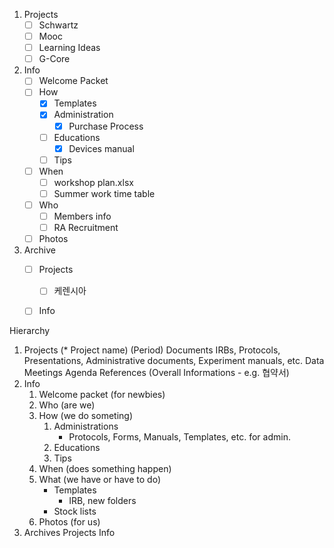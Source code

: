 1. Projects
	- [ ] Schwartz
	- [ ] Mooc
	- [ ] Learning Ideas
	- [ ] G-Core
2. Info
	- [ ] Welcome Packet
	- [ ] How
		- [x] Templates
		- [x] Administration
			- [x] Purchase Process
		- [ ] Educations
			- [x] Devices manual
		- [ ] Tips
	- [ ] When
		- [ ] workshop plan.xlsx
		- [ ] Summer work time table
	- [ ] Who
		- [ ] Members info
		- [ ] RA Recruitment
	- [ ] Photos

3. Archive
	- [ ] Projects
		- [ ] 케렌시아
	- [ ] Info


Hierarchy

1. Projects
	(* Project name)
		(Period)
			Documents
				IRBs, Protocols, Presentations, Administrative documents, Experiment manuals, etc.
			Data
			Meetings
				Agenda
			References
		(Overall Informations - e.g. 협약서)
2. Info
	1. Welcome packet (for newbies)
	2. Who (are we)
	3. How (we do someting)
		1. Administrations
			- Protocols, Forms, Manuals, Templates, etc. for admin.
		2. Educations
		3. Tips
	4. When (does something happen)
	5. What (we have or have to do)
		- Templates
			- IRB, new folders
		- Stock lists
	6. Photos (for us)
4. Archives
	Projects
	Info
